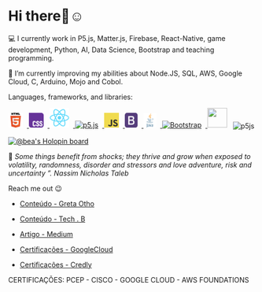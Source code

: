 # Hi there👋:relaxed: 

💻 I currently work in P5.js, Matter.js, Firebase, React-Native, game development, Python, AI, Data Science, Bootstrap and teaching programming.

🌱 I’m currently improving my abilities about Node.JS, SQL, AWS, Google Cloud, C,  Arduino, Mojo and Cobol.




<p dir="auto">Languages, frameworks, and libraries:</p>

<p>
  <a target="_blank" rel="noopener noreferrer" href="https://raw.githubusercontent.com/github/explore/80688e429a7d4ef2fca1e82350fe8e3517d3494d/topics/html/html.png">
    <img alt="Html5" width="30px" height="30" src="https://raw.githubusercontent.com/github/explore/80688e429a7d4ef2fca1e82350fe8e3517d3494d/topics/html/html.png" style="margin-right: 8px;">
  </a>

  <a target="_blank" rel="noopener noreferrer" href="https://raw.githubusercontent.com/github/explore/80688e429a7d4ef2fca1e82350fe8e3517d3494d/topics/css/css.png">
    <img alt="Css" width="30px" height="30" src="https://raw.githubusercontent.com/github/explore/80688e429a7d4ef2fca1e82350fe8e3517d3494d/topics/css/css.png" style="margin-right: 8px;">
  </a>

  <a href="https://github.com/mariabarkouzou">
    <img alt="React" width="40px" src="https://raw.githubusercontent.com/devicons/devicon/master/icons/react/react-original.svg" style="margin-right: 8px;">
  </a>

  <a href="https://github.com/mariabarkouzou">
    <img alt="p5.js" width="40px" src="https://blindedcyclops.neocities.org/p5js-icons/p5-sq-reverse-filled.png" style="margin-right: 8px;">
  </a>

  <a target="_blank" rel="noopener noreferrer" href="https://raw.githubusercontent.com/github/explore/80688e429a7d4ef2fca1e82350fe8e3517d3494d/topics/javascript/javascript.png">
    <img alt="JavaScript" width="30px" height="30" src="https://raw.githubusercontent.com/github/explore/80688e429a7d4ef2fca1e82350fe8e3517d3494d/topics/javascript/javascript.png" style="margin-right: 8px;">
  </a>

  <a target="_blank" rel="noopener noreferrer" href="https://raw.githubusercontent.com/github/explore/80688e429a7d4ef2fca1e82350fe8e3517d3494d/topics/bootstrap/bootstrap.png">
    <img alt="Bootstrap" width="26px" height="30" src="https://raw.githubusercontent.com/github/explore/80688e429a7d4ef2fca1e82350fe8e3517d3494d/topics/bootstrap/bootstrap.png" style="margin-right: 8px;">
  </a>

  <a target="_blank" rel="noopener noreferrer" href="https://raw.githubusercontent.com/github/explore/80688e429a7d4ef2fca1e82350fe8e3517d3494d/topics/bootstrap/bootstrap.png">
    <img alt="Bootstrap" width="26px" height="30" src="https://raw.githubusercontent.com/github/explore/80688e429a7d4ef2fca1e82350fe8e3517d3494d/topics/java/java.png" style="margin-right: 8px;">
  </a>

  <a target="_blank" rel="noopener noreferrer" href="https://miro.medium.com/max/1400/0*8_FFAH6vg7XJLCDV.png">
    <img alt="Bootstrap" width="26px" height="30" src="https://miro.medium.com/max/1400/0*8_FFAH6vg7XJLCDV.png" style="margin-right: 8px;">
  </a>

  <img loading="lazy" src="https://cdn.jsdelivr.net/gh/devicons/devicon/icons/python/python-original.svg" width="40" height="40" style="margin-right: 8px;">
<!--   <img loading="lazy" src="https://cdn.jsdelivr.net/gh/devicons/devicon/icons/linux/linux-original.svg" width="40" height="40"> -->

  <img align="center" alt="p5js" height="30" width="40" src="https://brm.io/matter-js/img/matter-js.svg" style="max-width: 100%;">
</p>

 


<!--<a target="_blank" rel="noopener noreferrer" href=" https://www.python.org/ "><img align="left" alt="bootstrap" width="26px" height="30" src=" https://www.python.org/static/img/python-logo@2x.png" style="max-width: 100%;"></a>-->
 

 
 
 
 
 
 
 



[![@bea's Holopin board](https://holopin.me/bea)](https://holopin.io/@bea)

🧬 *Some things benefit from shocks; they thrive and grow when exposed to volatility, randomness, disorder and stressors and love adventure, risk and uncertainty ”. 
Nassim Nicholas Taleb*    



Reach me out  :wink:



* [Conteúdo - Greta Otho](https://www.instagram.com/g.otho/)

* [Conteúdo - Tech . B](https://www.instagram.com/convexo.tech.b)

* [Artigo - Medium](https://medium.com/@tech.b)

* [Certificações - GoogleCloud](https://www.cloudskillsboost.google/public_profiles/eb908f25-ab0e-481a-9cf3-3c1b9571550b)

* [Certificações - Credly](https://www.credly.com/users/beatriz-alves-convexo) 






CERTIFICAÇÕES: 
PCEP -  CISCO - GOOGLE CLOUD - AWS FOUNDATIONS



  

